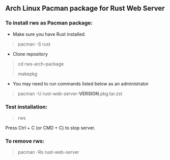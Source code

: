 ## Arch Linux Pacman package for Rust Web Server

### To install rws as Pacman package:

- Make sure you have Rust installed.

> pacman -S rust

- Clone repository

> cd rws-arch-package
> 
> makepkg

- You may need to run commands listed below as an administrator

> pacman -U rust-web-server-**VERSION**.pkg.tar.zst


### Test installation:
> rws

Press Ctrl + C (or CMD + C) to stop server.

### To remove rws:
> pacman -Rs rust-web-server
